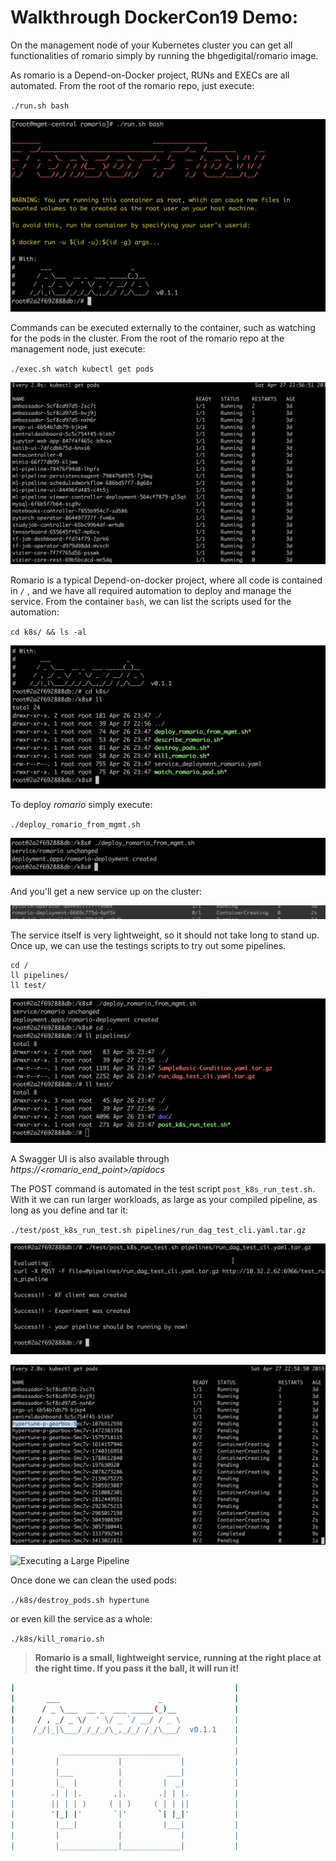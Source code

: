 # Walkthrough DockerCon19 Demo:

On the management node of your Kubernetes cluster you can get all functionalities of romario simply by running the bhgedigital/romario image.

As romario is a Depend-on-Docker project, RUNs and EXECs are all automated. From the root of the romario repo, just execute:

`./run.sh bash`

![Run Romario from Mgmt](images/runRomarioContainer.png)

Commands can be executed externally to the container, such as watching for the pods in the cluster. From the root of the romario repo at the management node, just execute:

`./exec.sh watch kubectl get pods`

![Now, our watch begins](images/watchkctlgetpods.png)

Romario is a typical Depend-on-docker project, where all code is contained in `/` , and we have all required automation to deploy and manage the service. From the container `bash`, we can list the scripts used for the automation:

`cd k8s/ && ls -al`

![romario Automation scripts](images/romarioAutomation.png)

To deploy _romario_ simply execute:

`./deploy_romario_from_mgmt.sh`

![Deployment of Romario](images/deployRomario.png)

And you'll get a new service up on the cluster:

![Romario Deployed](images/newRomario.png)

The service itself is very lightweight, so it should not take long to stand up. Once up, we can use the testings scripts to try out some pipelines.

```
cd /
ll pipelines/  
ll test/
```

![Available Pipelines](images/gitLL.png)

A Swagger UI is also available through _https://<romario_end_point>/apidocs_

The POST command is automated in the test script `post_k8s_run_test.sh`. With it we can run larger workloads, as large as your compiled pipeline, as long as you define and tar it:

`./test/post_k8s_run_test.sh pipelines/run_dag_test_cli.yaml.tar.gz`

![Posting the tarball](images/testPost.png)

![Creating the pipeline Pods](images/hypertunePods.png)

![Executing a Large Pipeline](images/largePipelineRun.gif)

Once done we can clean the used pods:

`./k8s/destroy_pods.sh hypertune`

or even kill the service as a whole:

`./k8s/kill_romario.sh`

> __Romario is a small, lightweight service, running at the right place at the right time. If you pass it the ball, it will run it!__

```bash
|                                                 |
|       ___                      _                |
|      / _ \___  __ _  ___ _____(_)__             |
|     / , _/ _ \/  ' \/ _ `/ __/ / _ \            |
|    /_/|_|\___/_/_/_/\_,_/_/ /_/\___/  v0.1.1    |
|                                                 |
|          ___________________________            |
|         |             |             |           |
|         |___          |          ___|           |
|         |_  |         |         |  _|           |
|        .| | |.       ,|.       .| | |.          |
|        || | | )     ( | )     ( | | ||          |
|        '|_| |'       `|'       `| |_|'          |
|         |___|         |         |___|           |
|         |             |             |           |
|         |_____________|_____________|           |
```
